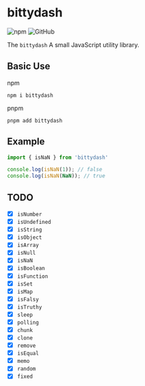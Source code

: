 # bittydash

![npm](https://img.shields.io/npm/v/bittydash)
![GitHub](https://img.shields.io/github/license/yukiniro/bittydash)

The `bittydash` A small JavaScript utility library.

## Basic Use

npm

```shell
npm i bittydash
```

pnpm

```shell
pnpm add bittydash
```

## Example

```javascript
import { isNaN } from 'bittydash'

console.log(isNaN(1)); // false
console.log(isNaN(NaN)); // true
```

## TODO

- [x] `isNumber`
- [x] `isUndefined`
- [x] `isString`
- [x] `isObject`
- [x] `isArray`
- [x] `isNull`
- [x] `isNaN`
- [x] `isBoolean`
- [x] `isFunction`
- [x] `isSet`
- [x] `isMap`
- [x] `isFalsy`
- [x] `isTruthy`
- [x] `sleep`
- [x] `polling`
- [x] `chunk`
- [x] `clone`
- [x] `remove`
- [x] `isEqual`
- [x] `memo`
- [x] `random`
- [x] `fixed`
